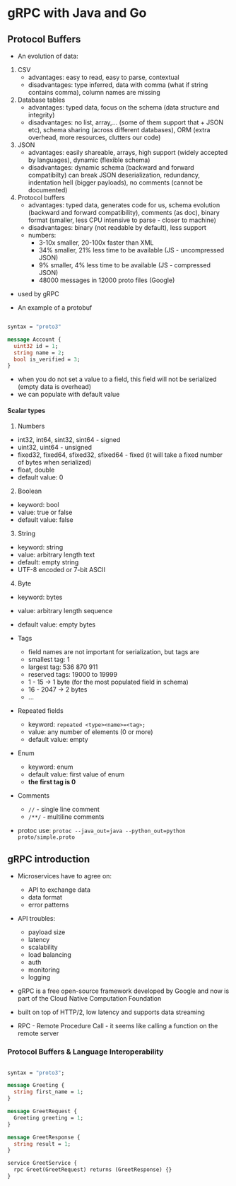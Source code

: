 # gRPC with Java and Go

## Protocol Buffers

- An evolution of data:

1. CSV
   - advantages: easy to read, easy to parse, contextual
   - disadvantages: type inferred, data with comma (what if string contains comma), column names are missing
2. Database tables
   - advantages: typed data, focus on the schema (data structure and integrity)
   - disadvantages: no list, array,... (some of them support that + JSON etc), schema sharing (across different databases), ORM (extra overhead, more resources, clutters our code)
3. JSON
   - advantages: easily shareable, arrays, high support (widely accepted by languages), dynamic (flexible schema)
   - disadvantages: dynamic schema (backward and forward compatibilty) can break JSON deserialization, redundancy, indentation hell (bigger payloads), no comments (cannot be documented)
4. Protocol buffers
   - advantages: typed data, generates code for us, schema evolution (backward and forward compatibility), comments (as doc), binary format (smaller, less CPU intensive to parse - closer to machine)
   - disadvantages: binary (not readable by default), less support
   - numbers:
     - 3-10x smaller, 20-100x faster than XML
     - 34% smaller, 21% less time to be available (JS - uncompressed JSON)
     - 9% smaller, 4% less time to be available (JS - compressed JSON)
     - 48000 messages in 12000 proto files (Google)

- used by gRPC

- An example of a protobuf

```proto

syntax = "proto3"

message Account {
  uint32 id = 1;
  string name = 2;
  bool is_verified = 3;
}
```

- when you do not set a value to a field, this field will not be serialized (empty data is overhead)
- we can populate with default value

#### Scalar types

1. Numbers

- int32, int64, sint32, sint64 - signed
- uint32, uint64 - unsigned
- fixed32, fixed64, sfixed32, sfixed64 - fixed (it will take a fixed number of bytes when serialized)
- float, double
- default value: 0

2. Boolean

- keyword: bool
- value: true or false
- default value: false

3. String

- keyword: string
- value: arbitrary length text
- default: empty string
- UTF-8 encoded or 7-bit ASCII

4. Byte

- keyword: bytes
- value: arbitrary length sequence
- default value: empty bytes

- Tags

  - field names are not important for serialization, but tags are
  - smallest tag: 1
  - largest tag: 536 870 911
  - reserved tags: 19000 to 19999
  - 1 - 15 -> 1 byte (for the most populated field in schema)
  - 16 - 2047 -> 2 bytes
  - ...

- Repeated fields
  - keyword: `repeated <type><name>=<tag>;`
  - value: any number of elements (0 or more)
  - default value: empty
- Enum

  - keyword: enum
  - default value: first value of enum
  - **the first tag is 0**

- Comments

  - `//` - single line comment
  - `/**/` - multiline comments

- protoc use: `protoc --java_out=java --python_out=python proto/simple.proto`

## gRPC introduction

- Microservices have to agree on:

  - API to exchange data
  - data format
  - error patterns

- API troubles:
  - payload size
  - latency
  - scalability
  - load balancing
  - auth
  - monitoring
  - logging
- gRPC is a free open-source framework developed by Google and now is part of the Cloud Native Computation Foundation
- built on top of HTTP/2, low latency and supports data streaming
- RPC - Remote Procedure Call - it seems like calling a function on the remote server

### Protocol Buffers & Language Interoperability

```proto

syntax = "proto3";

message Greeting {
  string first_name = 1;
}

message GreetRequest {
  Greeting greeting = 1;
}

message GreetResponse {
  string result = 1;
}

service GreetService {
  rpc Greet(GreetRequest) returns (GreetResponse) {}
}

```
